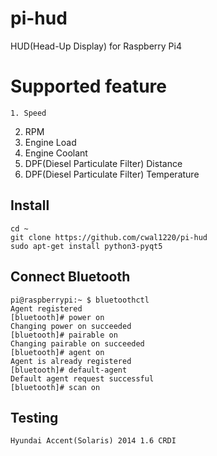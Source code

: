 # pi-hud
HUD(Head-Up Display) for Raspberry Pi4

# Supported feature
	1. Speed
  2. RPM
  3. Engine Load
  4. Engine Coolant
  5. DPF(Diesel Particulate Filter) Distance
  6. DPF(Diesel Particulate Filter) Temperature

## Install
  ```
  cd ~
  git clone https://github.com/cwal1220/pi-hud
  sudo apt-get install python3-pyqt5
  ```


## Connect Bluetooth
  ```
  pi@raspberrypi:~ $ bluetoothctl
  Agent registered
  [bluetooth]# power on
  Changing power on succeeded
  [bluetooth]# pairable on
  Changing pairable on succeeded
  [bluetooth]# agent on
  Agent is already registered
  [bluetooth]# default-agent
  Default agent request successful
  [bluetooth]# scan on
  ```


## Testing
  ```
  Hyundai Accent(Solaris) 2014 1.6 CRDI 
  ```
